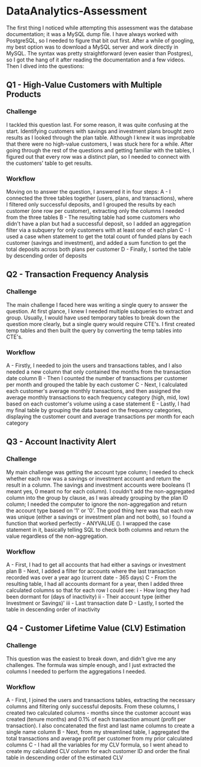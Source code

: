 # DataAnalytics-Assessment
The first thing I noticed while attempting this assessment was the database documentation; it was a MySQL dump file. I have always worked with PostgreSQL, so I needed to figure that bit out first.
After a while of googling, my best option was to download a MySQL server and work directly in MySQL. The syntax was pretty straightforward (even easier than Postgres), so I got the hang of it after reading the documentation and a few videos.
Then I dived into the questions:

## Q1 - High-Value Customers with Multiple Products
### Challenge
I tackled this question last. For some reason, it was quite confusing at the start. Identifying customers with savings and investment plans brought zero results as I looked through the plan table. Although I knew it was improbable that there were no high-value customers, I was stuck here for a while. After going through the rest of the questions and getting familiar with the tables, I figured out that every row was a distinct plan, so I needed to connect with the customers' table to get results.

### Workflow
Moving on to answer the question, I answered it in four steps:
A - I connected the three tables together (users, plans, and transactions), where I filtered only successful deposits, and I grouped the results by each customer (one row per customer), extracting only the columns I needed from the three tables
B - The resulting table had some customers who didn't have a plan but had a successful deposit, so I added an aggregation filter via a subquery for only customers with at least one of each plan
C - I used a case when statement to get the total count of funded plans by each customer (savings and investment), and added a sum function to get the total deposits across both plans per customer
D - Finally, I sorted the table by descending order of deposits

## Q2 - Transaction Frequency Analysis
### Challenge
The main challenge I faced here was writing a single query to answer the question. At first glance, I knew I needed multiple subqueries to extract and group. Usually, I would have used temporary tables to break down the question more clearly, but a single query would require CTE's. I first created temp tables and then built the query by converting the temp tables into CTE's.

### Workflow
A - Firstly, I needed to join the users and transactions tables, and I also needed a new column that only contained the months from the transaction date column
B - Then I counted the number of transactions per customer per month and grouped the table by each customer
C - Next, I calculated each customer's average monthly transactions, and then assigned the average monthly transactions to each frequency category (high, mid, low) based on each customer's volume using a case statement
E - Lastly, I had my final table by grouping the data based on the frequency categories, displaying the customer count and average transactions per month for each category

## Q3 - Account Inactivity Alert
### Challenge
My main challenge was getting the account type column; I needed to check whether each row was a savings or investment account and return the result in a column. The savings and investment accounts were booleans (1 meant yes, 0 meant no for each column). I couldn't add the non-aggregated column into the group by clause, as I was already grouping by the plan ID column; I needed the computer to ignore the non-aggregation and return the account type based on '1' or '0'. The good thing here was that each row was unique (either a savings or investment plan and not both), so I found a function that worked perfectly - ANYVALUE (). I wrapped the case statement in it, basically telling SQL to check both columns and return the value regardless of the non-aggregation.

### Workflow
A - First, I had to get all accounts that had either a savings or investment plan
B - Next, I added a filter for accounts where the last transaction recorded was over a year ago (current date - 365 days)
C - From the resulting table, I had all accounts dormant for a year, then I added three calculated columns so that for each row I could see:
  i - How long they had been dormant for (days of inactivity)
  ii - Their account type (either Investment or Savings)'
  iii - Last transaction date
D - Lastly, I sorted the table in descending order of inactivity

## Q4 - Customer Lifetime Value (CLV) Estimation
### Challenge
This question was the easiest to break down, and didn't give me any challenges. The formula was simple enough, and I just extracted the columns I needed to perform the aggregations I needed.

### Workflow
A - First, I joined the users and transactions tables, extracting the necessary columns and filtering only successful deposits. From these columns, I created two calculated columns - months since the customer account was created (tenure months) and 0.1% of each transaction amount (profit per transaction). I also concatenated the first and last name columns to create a single name column
B - Next, from my streamlined table, I aggregated the total transactions and average profit per customer from my prior calculated columns
C - I had all the variables for my CLV formula, so I went ahead to create my calculated CLV column for each customer ID and order the final table in descending order of the estimated CLV
